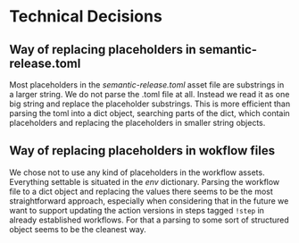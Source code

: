 # Technical Decisions

## Way of replacing placeholders in semantic-release.toml

Most placeholders in the _semantic-release.toml_ asset file are substrings in a larger string.
We do not parse the .toml file at all. Instead we read it as one big string and replace the placeholder substrings.
This is more efficient than parsing the toml into a dict object, searching parts of the dict, which contain placeholders 
and replacing the placeholders in smaller string objects.


## Way of replacing placeholders in wokflow files

We chose not to use any kind of placeholders in the workflow assets.
Everything settable is situated in the _env_ dictionary.
Parsing the workflow file to a dict object and replacing the values there seems to be the most straightforward approach,
especially when considering that in the future we want to support updating the
action versions in steps tagged `!step` in already established workflows.
For that a parsing to some sort of structured object seems to be the cleanest way.

